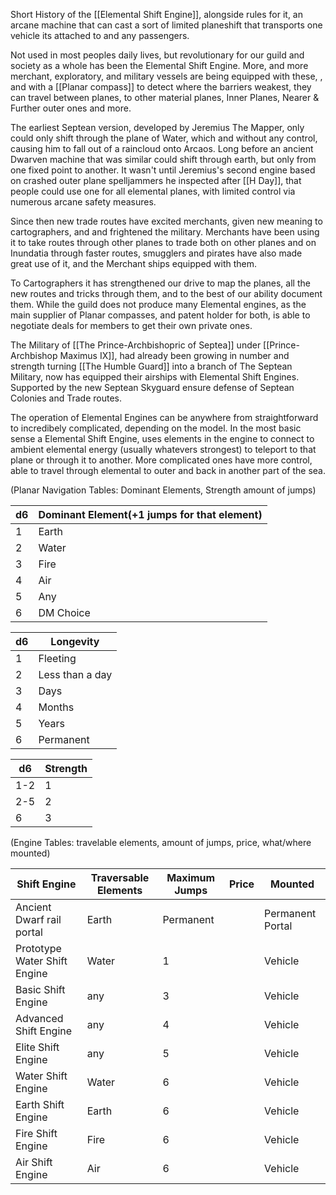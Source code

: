 Short History of the [[Elemental Shift Engine]], alongside rules for it, an arcane machine that can cast a sort of limited planeshift that transports one vehicle its attached to and any passengers. 

Not used in most peoples daily lives, but revolutionary for our guild and society as a whole has been the Elemental Shift Engine. More, and more merchant, exploratory, and military vessels are being equipped with these, , and with a [[Planar compass]] to detect where the barriers weakest, they can travel between planes, to other material planes, Inner Planes, Nearer & Further outer ones and more.

The earliest Septean version, developed by Jeremius The Mapper, only could only shift through the plane of Water, which and without any control, causing him to fall out of a raincloud onto Arcaos. Long before an ancient Dwarven machine that was similar could shift through earth, but only from one fixed point to another. It wasn't until Jeremius's second engine based on crashed outer plane spelljammers he inspected after [[H Day]], that people could use one for all elemental planes, with limited control via numerous arcane safety measures. 

Since then new trade routes have excited merchants, given new meaning to cartographers, and and frightened the military. Merchants have been using it to take routes through other planes to trade both on other planes and on Inundatia through faster routes, smugglers and pirates have also made great use of it, and the Merchant ships equipped with them.

To Cartographers it has strengthened our drive to map the planes, all the new routes and tricks through them, and to the best of our ability document them. While the guild does not produce many Elemental engines, as the main supplier of Planar compasses, and patent holder for both, is able to negotiate deals for members to get their own private ones.

The Military of [[The Prince-Archbishopric of Septea]] under [[Prince-Archbishop Maximus IX]], had already been growing in number and strength turning [[The Humble Guard]] into a branch of The Septean Military, now has equipped their airships with Elemental Shift Engines. Supported by the new Septean Skyguard ensure defense of Septean Colonies and Trade routes.

The operation of Elemental Engines can be anywhere from straightforward to incredibely complicated, depending on the model. In the most basic sense a Elemental Shift Engine, uses elements in the engine to connect to ambient elemental energy (usually whatevers strongest) to teleport to that plane or through it to another. More complicated ones have more control, able to travel through elemental to outer and back in another part of the sea. 

(Planar Navigation Tables: Dominant Elements, Strength amount of jumps)


| d6  | Dominant Element(+1 jumps for that element) |
| --- | ------------------------------------------- |
| 1   | Earth                                       |
| 2   | Water                                       |
| 3   | Fire                                        |
| 4   | Air                                         |
| 5   | Any                                         |
| 6   | DM Choice                                   |

| d6  | Longevity       |
| --- | --------------- |
| 1   | Fleeting        |
| 2   | Less than a day |
| 3   | Days            |
| 4   | Months          |
| 5   | Years           |
| 6   | Permanent       |

| d6  | Strength |
| --- | -------- |
| 1-2 | 1        |
| 2-5 | 2        |
| 6   | 3        |



(Engine Tables: travelable elements, amount of jumps, price, what/where mounted)


| Shift Engine                 | Traversable Elements | Maximum Jumps | Price | Mounted          |
| ---------------------------- | -------------------- | ------------- | ----- | ---------------- |
| Ancient Dwarf rail portal    | Earth                | Permanent     |       | Permanent Portal |
| Prototype Water Shift Engine | Water                | 1             |       | Vehicle          |
| Basic Shift Engine           | any                  | 3             |       | Vehicle          |
| Advanced Shift Engine        | any                  | 4             |       | Vehicle          |
| Elite Shift Engine           | any                  | 5             |       | Vehicle          |
| Water Shift Engine           | Water                | 6             |       | Vehicle          |
| Earth Shift Engine           | Earth                | 6             |       | Vehicle          |
| Fire Shift Engine            | Fire                 | 6             |       | Vehicle          |
| Air Shift Engine             | Air                  | 6             |       | Vehicle          |

